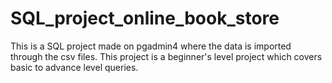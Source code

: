 # SQL_project_online_book_store
This is a SQL project made on pgadmin4 where the data is imported through the csv files. This project is a beginner's level project which covers basic to advance level queries.

